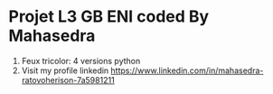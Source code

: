 # Projet L3 GB ENI coded By Mahasedra
1. Feux tricolor: 4 versions python
2. Visit my profile linkedin https://www.linkedin.com/in/mahasedra-ratovoherison-7a5981211